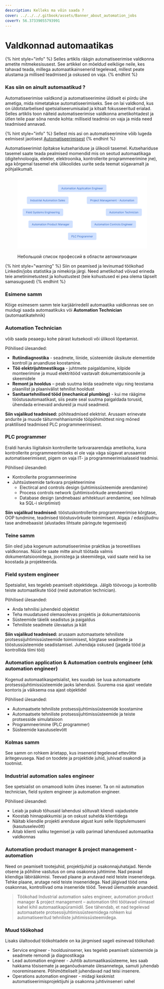 ```yaml
---
description: Kelleks ma võin saada ?
cover: ../../../.gitbook/assets/Banner_about_automation_jobs
coverY: 56.37339055793991
---
```


# Valdkonnad automaatikas

{% hint style="info" %}
Selles artiklis räägin automatiseerimise valdkonna ametite mitmekesisusest. See artikkel on mõeldud eelkõige neile, kes tahavad teada, millega automaatikainsenerid tegelevad, millest peate alustama ja millised teadmised ja oskused on vaja.&#x20;
{% endhint %}

### **Kas siin on ainult automaatikud ?**

Automatiseerimise valdkond ja automatiseerimine üldiselt ei piirdu ühe ametiga, mida nimetatakse automatiseerimiseks. See on lai valdkond, kus on üldotstarbelised spetsialiseerumisalad ja kitsalt fokusseeritud erialad. Selles artiklis toon näiteid automatiseerimise valdkonna ametikohtadest ja ütlen teile paar sõna nende kohta: milliseid teadmisi on vaja ja mida need teadmised annavad.

{% hint style="info" %}
Sellest mis asi on automatiseerimine võib lugeda eelmisest jaotisest [Automatiseerimisest](../ee.md)
{% endhint %}

&#x20;Automatiseerimist õpitakse kutsehariduse ja ülikooli tasemel. Kutsehariduse tasemel saate teada pealmised momendid mis on seotud automaatikaga (digitehnoloogia, elekter, elektroonika, kontrollerite programmeerimine jne), aga kõrgemal tasemel ehk ülikoolides uurite seda teemat sügavamalt ja põhjalikumalt.

<figure><img src="../../../.gitbook/assets/jobs_in_automation_jobslist" alt=""><figcaption><p>Небольшой список профессий в области автоматизации</p></figcaption></figure>

{% hint style="warning" %}
Siin on peamised ja levinumad töökohad Linkedin/jobs statistika ja nimekirja järgi. Need ametikohad võivad erineda teie ametinimetustest ja kohustustest (teie kohustused ei pea olema täpselt samasugused)
{% endhint %}

### **Esimene samm**

Kõige esimesem samm teie karjääriredelil  automaatika valdkonnas see on muidugi saada automaatikuks või **Automation Technician** (automaatikatehnik)

### **Automation Technician**&#x20;

võib saada peaaegu kohe pärast kutsekooli või ülikooli lõpetamist.

Põhilised ülesanded:&#x20;

* **Rutiindiagnostika** - seadmete, liinide, süsteemide üksikute elementide kontroll ja aruandluse koostamine.&#x20;
* **Töö elektrijuhtmestikuga** - juhtmete paigaldamine, kilpide monteerimine ja muud elektritööd vastavalt dokumentatsioonile ja skeemidele
* **Remont ja hooldus** – peab suutma leida seadmete vigu ning teostama plaanilist ja plaanivälist tehnilist hooldust
* **Sanitaartehnilised tööd (mechanical plumbing)** - kui me räägime tööstusautomaatikast, siis peate seal suutma paigaldada torusid, ühendada erinevaid andureid ja muid seadmeid.

**Siin vajalikud teadmised:** põhiteadmised elektrist. Arusaam erinevate andurite ja muude täiturmehhanismide tööpõhimõttest ning mõned praktilised teadmised PLC programmeerimisest.

### PLC programmer

Eraldi haruks liigitaksin kontrollerite tarkvaraarendaja ametikoha, kuna kontrollerite programmeerimiseks ei ole vaja väga sügavat arusaamist automatiseerimisest, pigem on vaja IT- ja programmeerimisalaseid teadmisi.

Põhilised ülesanded:

* Kontrollerite programmeerimine
* Juhtsüsteemide tarkvara projekteerimine
  * Electircal and controls design (juhtimissüsteemide arendamine)
  * Process controls network (juhtimisvõrkude arendamine)
  * Database design (andmebaasi arhitektuuri arendamine, see hõlmab ka SQL-i skriptimist)

**Siin vajalikud teadmised:** tööstuskontrollerite programmeerimise kõrgtase, OOP tundmine, teadmised tööstusvõrkude toimimisest. Algaja / edasijõudnu tase andmebaasist (alustades lihtsate päringute tegemisest)

### **Teine samm**

Siin oled juba kogenum automatiseerimise praktikas ja teoreetilises valdkonnas. Nüüd te saate mitte ainult töötada valmis dokumentatsioonidega, joonistega ja skeemidega, vaid saate neid ka ise koostada ja projekteerida.

### Field system engineer

Spetsialist, kes tegeleb peamiselt objektidega. Jälgib töövoogu ja kontrollib teiste automaatikute tööd (neid automation technician).

Põhilised ülesanded:

* Anda tehnilisi juhendeid objektist
* Teha muudatused olemasolevas projektis ja dokumentatsioonis
* Süsteemide täielik seadistus ja paigaldus
* Tehniliste seadmete ülevaatus ja käit

**Siin vajalikud teadmised:** arusaam automaatsete tehniliste protsessijuhtimissüsteemide toimimisest, kõrgtase seadmete ja tööstussüsteemide seadistamisel. Juhendaja oskused (jagada tööd ja kontrollida tiimi töö)

### **Automation application & Automation controls engineer (ehk automation engineer)**

Kogenud automaatikaspetsialist, kes suudab ise luua automaatsete protsessijuhtimissüsteemide jaoks lahendusi. Suurema osa ajast veedate kontoris ja väiksema osa ajast objektidel

Põhilised ülesanded:

* Automaatsete tehniliste protsessijuhtimissüsteemide koostamine
* Automaatsete tehniliste protsessijuhtimissüsteemide ja teiste protsesside simulatsioon
* Programmeerimine (PLC programmer)
* Süsteemide kasutuselevõtt

### **Kolmas samm**

See samm on rohkem ärietapp, kus insenerid tegelevad ettevõtte äritegevusega. Nad on toodete ja projektide juhid, juhivad osakondi ja tootmist.

### Industrial automation sales engineer

See spetsialist on omamoodi kolm ühes insener. Ta on nii automation technician, field system engineer ja automation engineer.

Põhilised ülesanded:

* Leiab ja pakub tõhusaid lahendusi sõltuvalt kliendi vajadustele
* Koostab hinnapakkumisi ja on oskust suhelda klientidega&#x20;
* Näitab kliendile projekti arenduse algust kuni selle lõpptulemuseni (kasutuselevõtt)
* Aitab klienti valiku tegemisel ja valib parimad lahendused automaatika valdkonnas

### Automation product manager & project management - automation

Need on peamiselt tootejuhid, projektijuhid ja osakonnajuhatajad. Nende otsene ja põhiline vastutus on oma osakonna juhtimine. Nad peavad kliendiga läbirääkimisi. Teevad plaane ja arutavad neid teiste inseneridega. Tehke plaane, arutage neid teiste inseneridega. Nad jälgivad tööd oma osakonnas, kontrollivad oma inseneride tööd. Teevad ülemustele aruandeid.

> Töökohad Industrial automation sales engineer, automation product manager & project management – automation tihti töötavad viimasel kahel kihil automaatikapüramiidil. See tähendab, et nad tegelevad automaatsete protsessijuhtimissüsteemidega rohkem kui automatiseeritud tehniliste juhtimissüsteemidega.

### **Muud töökohad**

Lisaks ülaltoodud töökohtadele on ka järgmised sageli esinevad töökohad:

* Service engineer - hooldusinsener, kes tegeleb peamiselt süsteemide ja seadmete remondi ja diagnostikaga
* Lead automation engineer - Juhtib automaatikasüsteeme, kes saab hakkama tõsisemate ja aeganõudvamate ülesannetega, samuti juhendab nooreminsenere. Põhimõtteliselt juhendavad nad teisi insenere.
* Operations automation engineer - midagi keskmist automatiseerimisprojektijuhi ja osakonna juhtivinseneri vahel
